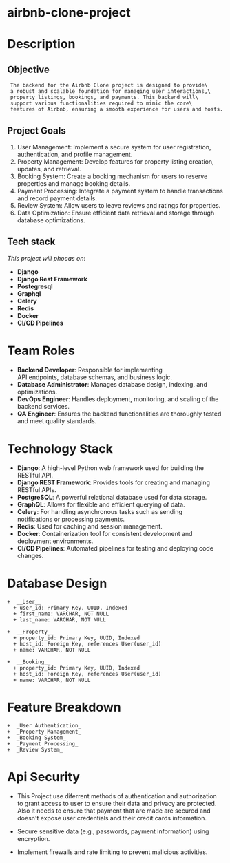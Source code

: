 # airbnb-clone-project

# Description

  ## Objective
     The backend for the Airbnb Clone project is designed to provide\
     a robust and scalable foundation for managing user interactions,\
     property listings, bookings, and payments. This backend will\
     support various functionalities required to mimic the core\
     features of Airbnb, ensuring a smooth experience for users and hosts.

  ## Project Goals
  
   1. User Management: Implement a secure system for user registration, 
   authentication, and profile management.
   2. Property Management: Develop features for property listing creation, 
   updates, and retrieval.
   3. Booking System: Create a booking mechanism for users to 
   reserve properties and manage booking details.
   4. Payment Processing: Integrate a payment system to handle 
   transactions and record payment details.
   5. Review System: Allow users to leave reviews 
   and ratings for properties.
   6. Data Optimization: Ensure efficient data 
   retrieval and storage through database optimizations.
  ## Tech stack 
 _This project will phocas on_:
   +  __Django__
   +  __Django Rest Framework__
   +  __Postegresql__
   +  __Graphql__ 
   +  __Celery__ 
   +  __Redis__ 
   +  __Docker__
   +  __CI/CD Pipelines__ 

# Team Roles 
  +  __Backend Developer__: Responsible for implementing   
  API endpoints, database schemas,  and     business logic.
  +  __Database Administrator__: Manages database design, 
  indexing, and optimizations.
  +  __DevOps Engineer__: Handles deployment, monitoring, 
  and scaling of the backend services.
  +  __QA Engineer__: Ensures the backend functionalities 
  are thoroughly tested and meet quality standards.

 # Technology Stack 
  +  __Django__: A high-level Python web framework used for building the RESTful API.
  +  __Django REST Framework__: Provides tools for creating and managing RESTful APIs.
  +  __PostgreSQL__: A powerful relational database used for data storage.
  +  __GraphQL__: Allows for flexible and efficient querying of data.
  +  __Celery__: For handling asynchronous tasks such as sending    
                 notifications or processing payments.
  + __Redis__: Used for caching and session management.
  +  __Docker__: Containerization tool for consistent development and deployment environments.
  +  __CI/CD Pipelines__: Automated pipelines for testing and deploying code changes.

  # Database Design

    +  __User__
      + user_id: Primary Key, UUID, Indexed
      + first_name: VARCHAR, NOT NULL
      + last_name: VARCHAR, NOT NULL

    +  __Property__
      + property_id: Primary Key, UUID, Indexed
      + host_id: Foreign Key, references User(user_id)
      + name: VARCHAR, NOT NULL

    +  __Booking__
      + property_id: Primary Key, UUID, Indexed
      + host_id: Foreign Key, references User(user_id)
      + name: VARCHAR, NOT NULL
    
  # Feature Breakdown
    +  _User Authentication_
    +  _Property Management_
    +  _Booking System_
    +  _Payment Processing_
    +  _Review System_

  # Api Security 

  + This Project use diferrent methods of authentication and authorization  
    to grant access to user to ensure their data and privacy are protected.
    Also it needs to ensure that payment that are made are secured and doesn't
    expose user credentials and their credit cards information.

  + Secure sensitive data (e.g., passwords, payment information) using encryption.
  + Implement firewalls and rate limiting to prevent malicious activities.


